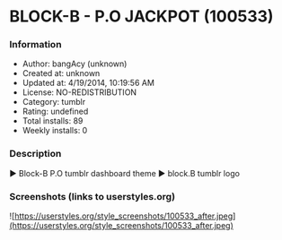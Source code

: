 # BLOCK-B - P.O JACKPOT (100533)

### Information
- Author: bangAcy (unknown)
- Created at: unknown
- Updated at: 4/19/2014, 10:19:56 AM
- License: NO-REDISTRIBUTION
- Category: tumblr
- Rating: undefined
- Total installs: 89
- Weekly installs: 0


### Description
► Block-B P.O tumblr dashboard theme 
► block.B tumblr logo


### Screenshots (links to userstyles.org)
![https://userstyles.org/style_screenshots/100533_after.jpeg](https://userstyles.org/style_screenshots/100533_after.jpeg)


